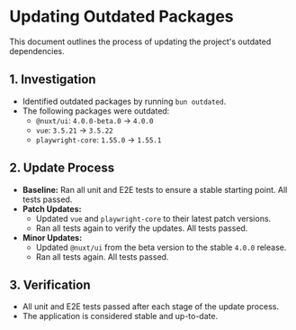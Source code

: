 # Updating Outdated Packages

This document outlines the process of updating the project's outdated dependencies.

## 1. Investigation

- Identified outdated packages by running `bun outdated`.
- The following packages were outdated:
    - `@nuxt/ui`: `4.0.0-beta.0` -> `4.0.0`
    - `vue`: `3.5.21` -> `3.5.22`
    - `playwright-core`: `1.55.0` -> `1.55.1`

## 2. Update Process

- **Baseline:** Ran all unit and E2E tests to ensure a stable starting point. All tests passed.
- **Patch Updates:**
    - Updated `vue` and `playwright-core` to their latest patch versions.
    - Ran all tests again to verify the updates. All tests passed.
- **Minor Updates:**
    - Updated `@nuxt/ui` from the beta version to the stable `4.0.0` release.
    - Ran all tests again. All tests passed.

## 3. Verification

- All unit and E2E tests passed after each stage of the update process.
- The application is considered stable and up-to-date.
